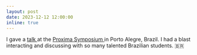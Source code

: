 ```yaml
---
layout: post
date: 2023-12-12 12:00:00
inline: true
---
```


I gave a <a href="https://bpb-us-w2.wpmucdn.com/campuspress.yale.edu/dist/1/443/files/2023/12/2023-12-11-Rafael-Proxima-talk.jpg"> talk </a> at the <a href="https://proximasymposium.org/"> Proxima Symposium </a> in Porto Alegre, Brazil. I had a blast interacting and discussing with so many talented Brazilian students. :brazil:
